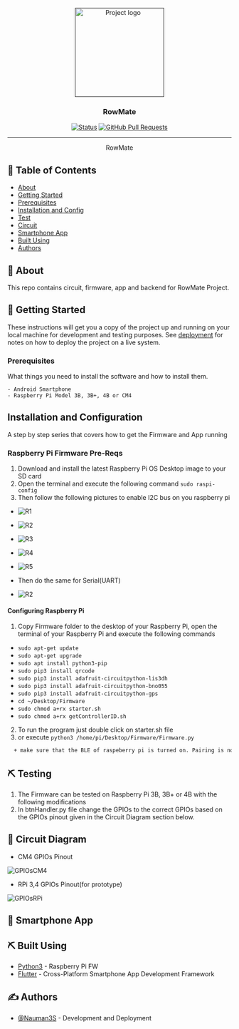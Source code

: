 <p align="center">
  <a href="" rel="noopener">
 <img width=200px height=200px src="artwork/rowmateLogo0.png" alt="Project logo"></a>
</p>

<h3 align="center">RowMate</h3>

<div align="center">

[![Status](https://img.shields.io/badge/status-active-success.svg)]()
[![GitHub Pull Requests](https://img.shields.io/github/issues-pr/kylelobo/The-Documentation-Compendium.svg)](https://github.com/kylelobo/The-Documentation-Compendium/pulls)

</div>

---


<p align="center"> RowMate
    <br> 
</p>

## 📝 Table of Contents

- [About](#about)
- [Getting Started](#getting_started)
- [Prerequisites](#deployment)
- [Installation and Config](#Installation_and_Config)
- [Test](#test)
- [Circuit](#circuit)
- [Smartphone App](#app)
- [Built Using](#built_using)
- [Authors](#authors)

## 🧐 About <a name = "about"></a>

This repo contains circuit, firmware, app and backend for RowMate Project.

## 🏁 Getting Started <a name = "getting_started"></a>

These instructions will get you a copy of the project up and running on your local machine for development and testing purposes. See [deployment](#deployment) for notes on how to deploy the project on a live system.

### Prerequisites <a name = "Prerequisites"></a>

What things you need to install the software and how to install them.

```
- Android Smartphone
- Raspberry Pi Model 3B, 3B+, 4B or CM4
```

## Installation and Configuration <a name = "Installation_and_Config"></a>

A step by step series that covers how to get the Firmware and App running

### Raspberry Pi Firmware Pre-Reqs

1.  Download and install the latest Raspberry Pi OS Desktop image to your SD card
2.  Open the terminal and execute the following command
    ```sudo raspi-config```
3. Then follow the following pictures to enable I2C bus on you raspberry pi

* ![R1](artwork/r1.png)
* ![R2](artwork/r2.png)
* ![R3](artwork/r3.png)
* ![R4](artwork/r4.png)
* ![R5](artwork/r5.png)

* Then do the same for Serial(UART)

* ![R2](artwork/r2_2.jpg)

#### Configuring Raspberry Pi
  1.  Copy Firmware folder to the desktop of your Raspberry Pi, open the terminal of your Raspberry Pi and execute the following commands

  - ```sudo apt-get update```
  - ```sudo apt-get upgrade```
  - ```sudo apt install python3-pip```
  - ```sudo pip3 install qrcode```
  - ```sudo pip3 install adafruit-circuitpython-lis3dh```
  - ```sudo pip3 install adafruit-circuitpython-bno055```
  - ```sudo pip3 install adafruit-circuitpython-gps```
  - ```cd ~/Desktop/Firmware```
  - ```sudo chmod a+rx starter.sh```
  - ```sudo chmod a+rx getControllerID.sh```

2.  To run the program just double click on starter.sh file
  1.  or execute `python3 /home/pi/Desktop/Firmware/Firmware.py`


```diff
  + make sure that the BLE of raspeberry pi is turned on. Pairing is not required.
```
## ⛏️ Testing <a name = "test"></a>

1.  The Firmware can be tested on Raspberry Pi 3B, 3B+ or 4B with the following modifications
  1.  In btnHandler.py file change the GPIOs to the correct GPIOs based on the GPIOs pinout given in the Circuit Diagram section below.

## 🔌 Circuit Diagram <a name = "circuit"></a>

* CM4 GPIOs Pinout

![GPIOsCM4](Circuit/pi4j-rpi-cm4-pinout-small.png)

* RPi 3,4 GPIOs Pinout(for prototype)

![GPIOsRPi](Circuit/rpi34.jpg)


## 📱 Smartphone App <a name = "App"></a>


## ⛏️ Built Using <a name = "built_using"></a>

- [Python3](https://www.python.org/) - Raspberry Pi FW
- [Flutter](https://flutter.dev/) - Cross-Platform Smartphone App Development Framework

## ✍️ Authors <a name = "authors"></a>

- [@Nauman3S](https://github.com/Nauman3S) - Development and Deployment
